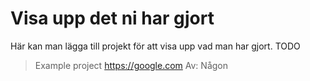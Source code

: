# Visa upp det ni har gjort

Här kan man lägga till projekt för att visa upp vad man har gjort. TODO

> Example project https://google.com Av: Någon
